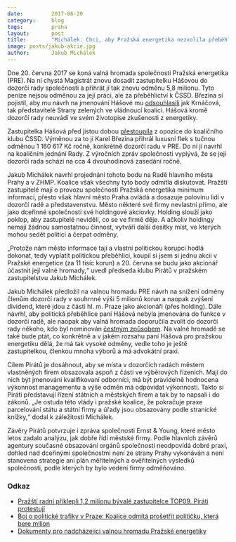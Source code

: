 ```yaml
---
date:         2017-06-20
category:     blog
tags:         praha
layout:       post
title:        "Michálek: Chci, aby Pražská energetika nezvolila přeběhlici do své dozorčí rady."
image: posts/jakub-akcie.jpg
author:       Jakub Michálek
---
```


Dne 20. června 2017 se koná valná hromada společnosti Pražská energetika (PRE). Na ní chystá Magistrát znovu dosadit zastupitelku Hášovou do dozorčí rady společnosti a přihrát jí tak znovu odměnu 5,8 milionu. Tyto peníze nejsou odměnou za její práci, ale za přeběhlictví k ČSSD. Březina si pojistil, aby mu návrh na jmenování Hášové mu [odsouhlasili](https://praha.pirati.cz/radni-priklepli-milion-hasove.html) jak Krnáčová, tak představitelé Strany zelených ve vládnoucí koalici. Hášová kromě dozorčí rady neuvádí ve svém životopise zkušenosti z energetiky.

Zastupitelka Hášová před jistou dobou [přestoupila](https://www.seznam.cz/zpravy/clanek/boj-o-politicke-trafiky-v-praze-koalice-odmita-prosetrit-politicku-ktera-bere-milion-31985) z opozice do koaličního klubu ČSSD. Výměnou za to jí Karel Březina přihrál  luxusní flek s tučnou odměnou 1 160 617 Kč ročně, konkrétně dozorčí radu v PRE. Do ní ji navrhl na koaličním jednání Rady. Z výročních zpráv společnosti vyplývá, že se její dozorčí rada schází na cca 4 dvouhodinová zasedání ročně. 

Jakub Michálek navrhl projednání tohoto bodu na Radě hlavního města Prahy a v ZHMP. Koalice však všechny tyto body odmítla diskutovat. Pražští zastupitelé mají o provozu společnosti Pražská energetika minimum informací, přesto však hlavní město Praha ovládá a dosazuje polovinu lidí v dozorčí radě a představenstvu. Město některé své firmy nevlastní přímo, ale jako dceřinné společnosti své holdingové akciovky. Holding slouží jako poklop, aby zastupitelé neviděli, co se ve firmě děje. A ačkoliv holdingy nemají žádnou samostatnou činnost, vytváří další desítky míst, ve kterých mohou sedět politici a čerpat odměny.

„Protože nám město informace tají a vlastní politickou korupci hodlá dokonat, tedy vyplatit politickou přeběhlici, koupil si jsem si jednu akcii v Pražské energetice (za 11 tisíc korun) a 20. června se budu jako akcionář účastnit její valné hromady,“ uvedl předseda klubu Pirátů v pražském zastupitelstvu Jakub Michálek.

Jakub Michálek předložil na valnou hromadu PRE návrh na snížení odměny členům dozorčí rady v souhrnné výši 5 milionů korun a naopak zvýšení dividend, které jdou z části hl. m. Praze jako akcionáři (přes holding). Dále navrhl, aby politická přeběhlice paní Hášová nebyla jmenována do funkce v dozorčí radě, ale naopak aby valná hromada doporučila zvolit do dozorčí rady někoho, kdo byl nominován [čestným způsobem](https://www.pre.cz/cs/profil-spolecnosti/o-nas/pro-akcionare/valna-hromada/). Na valné hromadě se také bude ptát, co konkrétně a v jakém rozsahu paní Hášová pro pražskou energetiku dělá, že má tak vysoké odměny, vedle toho je ještě zastupitelkou, členkou mnoha výborů a má advokátní praxi.

Cílem Pirátů je dosáhnout, aby se místa v dozorčích radách městem vlastněných firem obsazovala aspoň z části ve výběrových řízeních. Mají do nich být jmenováni kvalifikovaní odborníci, má být pravidelně hodnocena výkonnost managementu a výše odměn má odpovídat výkonnosti. Takto si Piráti představují řízení státních a městských firem a tak by to napsali i do zákonů. „Je ostuda této vlády i pražské koalice, že pokračuje praxe parcelování státu a státní firmy a úřady jsou obsazovány podle stranické knížky,“ dodal k záležitosti Michálek. 

Závěry Pirátů potvrzuje i zpráva společnosti Ernst & Young, které město letos zadalo analýzu, jak dobře řídí městské firmy. Podle  hlavních závěrů agentury současné obsazování orgánů společnosti neodpovídá dobré praxi, dohled nad dceřinými společnostmi není ze strany Prahy vykonáván a není stanovena strategie ani plán měřitelných a ověřitelných výsledků společnosti, podle kterých by bylo vedení firmy odměňováno. 

### Odkaz

* [Pražští radní přiklepli 1,2 milionu bývalé zastupitelce TOP09. Piráti protestují](https://praha.pirati.cz/radni-priklepli-milion-hasove.html)
* [Boj o politické trafiky v Praze: Koalice odmítá prošetřit političku, která bere milion](https://www.seznam.cz/zpravy/clanek/boj-o-politicke-trafiky-v-praze-koalice-odmita-prosetrit-politicku-ktera-bere-milion-31985)
* [Dokumenty pro nadcházející valnou hromadu Pražské energetiky](https://www.pre.cz/cs/profil-spolecnosti/o-nas/pro-akcionare/valna-hromada/)
